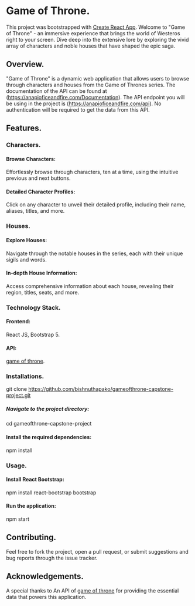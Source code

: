 # Game of Throne.

This project was bootstrapped with [Create React App](https://github.com/bishnuthapako/gameofthrone-capstone-project).
Welcome to "Game of Throne" - an immersive experience that brings the world of Westeros right to your screen. Dive deep into the extensive lore by exploring the vivid array of characters and noble houses that have shaped the epic saga.

## Overview.
"Game of Throne" is a dynamic web application that allows users to browse through characters and houses from the Game of Thrones series. The documentation of the API can be found at (https://anapioficeandfire.com/Documentation). The API endpoint you will be using in the project is (https://anapioficeandfire.com/api). No authentication will be required to get the data from this API.

## Features.

### Characters.
#### Browse Characters:
Effortlessly browse through characters, ten at a time, using the intuitive previous and next buttons.
#### Detailed Character Profiles: 
Click on any character to unveil their detailed profile, including their name, aliases, titles, and more.

### Houses.
#### Explore Houses: 
Navigate through the notable houses in the series, each with their unique sigils and words.
#### In-depth House Information: 
Access comprehensive information about each house, revealing their region, titles, seats, and more.

### Technology Stack.
#### Frontend: 
React JS, Bootstrap 5.
#### API: 
[game of throne](https://anapioficeandfire.com/api).

### Installations.
git clone https://github.com/bishnuthapako/gameofthrone-capstone-project.git

##### Navigate to the project directory:
cd gameofthrone-capstone-project

#### Install the required dependencies:
npm install

### Usage.

#### Install React Bootstrap:
npm install react-bootstrap bootstrap

#### Run the application:
npm start

## Contributing.
Feel free to fork the project, open a pull request, or submit suggestions and bug reports through the issue tracker.
## Acknowledgements.
A special thanks to An API of [game of throne](https://anapioficeandfire.com/api) for providing the essential data that powers this application.






